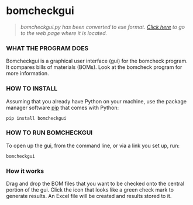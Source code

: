 # bomcheckgui 
> <i>bomcheckgui.py has been converted to exe format.  [Click here](https://github.com/kcarlton55/bomcheckgui/releases/tag/v1.7.13  "website of bomcheckgui.exe") to go to the web page where it is located.</i>

### **WHAT THE PROGRAM DOES**

Bomcheckgui is a graphical user interface (gui) for the bomcheck program.
It compares bills of materials (BOMs). Look at the bomcheck program
for more information.

### **HOW TO INSTALL**
Assuming that you already have Python on your machine, use the package
manager software [pip](https://en.wikipedia.org/wiki/Pip_(package_manager))
that comes with Python:

`pip install bomcheckgui`

### **HOW TO RUN BOMCHECKGUI**

To open up the gui, from the command line, or via a link you set up, run:

`bomcheckgui`

### How it works

Drag and drop the BOM files that you want to be checked onto the central
portion of the gui.  Click the icon that looks like a green check mark to 
generate results.  An Excel file will be created and results stored to it.
